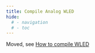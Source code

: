 ```yaml
---
title: Compile Analog WLED
hide:
  # - navigation
  # - toc
---
```


Moved, see [How to compile WLED](/advanced/compiling-wled)
